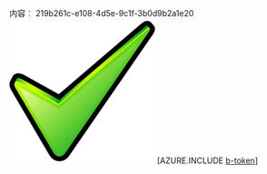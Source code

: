 内容︰ 219b261c-e108-4d5e-9c1f-3b0d9b2a1e20![图像](f9f2b834-ddfb-4eb3-8c0b-251761109e8c.png)
[AZURE.INCLUDE [b-token](afc594b1-30ea-4e1d-a02b-977f021d2ba9.md)]
